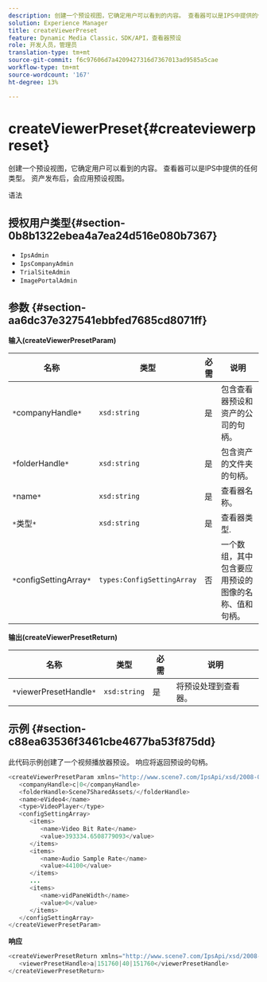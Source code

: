 ```yaml
---
description: 创建一个预设视图，它确定用户可以看到的内容。 查看器可以是IPS中提供的任何类型。 资产发布后，会应用预设视图。
solution: Experience Manager
title: createViewerPreset
feature: Dynamic Media Classic，SDK/API，查看器预设
role: 开发人员，管理员
translation-type: tm+mt
source-git-commit: f6c97606d7a4209427316d7367013ad9585a5cae
workflow-type: tm+mt
source-wordcount: '167'
ht-degree: 13%

---
```



# createViewerPreset{#createviewerpreset}

创建一个预设视图，它确定用户可以看到的内容。 查看器可以是IPS中提供的任何类型。 资产发布后，会应用预设视图。

语法

## 授权用户类型{#section-0b8b1322ebea4a7ea24d516e080b7367}

* `IpsAdmin`
* `IpsCompanyAdmin`
* `TrialSiteAdmin`
* `ImagePortalAdmin`

## 参数 {#section-aa6dc37e327541ebbfed7685cd8071ff}

**输入(createViewerPresetParam)**

| 名称 | 类型 | 必需 | 说明 |
|---|---|---|---|
| `*`companyHandle`*` | `xsd:string` | 是 | 包含查看器预设和资产的公司的句柄。 |
| `*`folderHandle`*` | `xsd:string` | 是 | 包含资产的文件夹的句柄。 |
| `*`name`*` | `xsd:string` | 是 | 查看器名称。 |
| `*`类型`*` | `xsd:string` | 是 | 查看器类型. |
| `*`configSettingArray`*` | `types:ConfigSettingArray` | 否 | 一个数组，其中包含要应用预设的图像的名称、值和句柄。 |

**输出(createViewerPresetReturn)**

| 名称 | 类型 | 必需 | 说明 |
|---|---|---|---|
| `*`viewerPresetHandle`*` | `xsd:string` | 是 | 将预设处理到查看器。 |

## 示例 {#section-c88ea63536f3461cbe4677ba53f875dd}

此代码示例创建了一个视频播放器预设。 响应将返回预设的句柄。

```java
<createViewerPresetParam xmlns="http://www.scene7.com/IpsApi/xsd/2008-01-15">
   <companyHandle>c|0</companyHandle>
   <folderHandle>Scene7SharedAssets/</folderHandle>
   <name>eVideo4</name>
   <type>VideoPlayer</type>
   <configSettingArray>
      <items>
         <name>Video Bit Rate</name>
         <value>393334.6508779093</value>
      </items>
      <items>
         <name>Audio Sample Rate</name>
         <value>44100</value>
      </items>
      ...
      <items>
         <name>vidPaneWidth</name>
         <value>0</value>
      </items>
   </configSettingArray>
</createViewerPresetParam>
```

**响应**

```java
<createViewerPresetReturn xmlns="http://www.scene7.com/IpsApi/xsd/2008-01-15">
   <viewerPresetHandle>a|151760|40|151760</viewerPresetHandle>
</createViewerPresetReturn>
```

